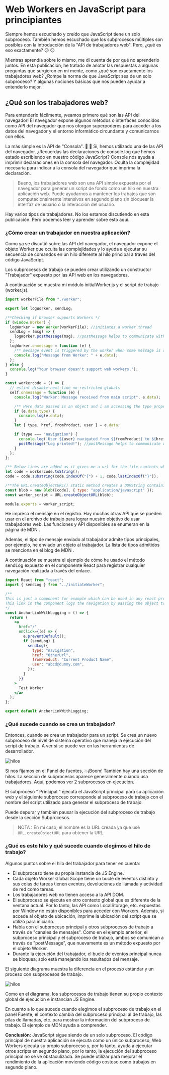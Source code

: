 # Web Workers en JavaScript para principiantes

Siempre hemos escuchado y creído que JavaScript tiene un solo subproceso. También hemos escuchado que los subprocesos múltiples son posibles con la introducción de la "API de trabajadores web". Pero, ¿qué es eso exactamente? 😕 😕

Mientras aprendía sobre lo mismo, me di cuenta de por qué no aprenderlo juntos. En esta publicación, he tratado de anotar las respuestas a algunas preguntas que surgieron en mi mente, como ¿qué son exactamente los trabajadores web? ¿Rompe la norma de que JavaScript sea de un solo subproceso? Y algunas nociones básicas que nos pueden ayudar a entenderlo mejor.

## ¿Qué son los trabajadores web?

Para entenderlo fácilmente, ¡veamos primero qué son las API del navegador! El navegador expone algunos métodos o interfaces conocidos como API del navegador que nos otorgan superpoderes para acceder a los datos del navegador y el entorno informático circundante y comunicarnos con ellos.

La más simple es la API de "Consola". 🎉 🎉 Sí, hemos utilizado una de las API del navegador. ¿Recuerdas las declaraciones de console.log que hemos estado escribiendo en nuestro código JavaScript? Console nos ayuda a imprimir declaraciones en la consola del navegador. Oculta la complejidad necesaria para indicar a la consola del
navegador que imprima la declaración.

> Bueno, los trabajadores web son una API simple expuesta por el navegador para generar un script de fondo como un hilo en nuestra aplicación web. Puede ayudarnos a mantener los trabajos que son computacionalmente intensivos en segundo plano sin bloquear la interfaz de usuario o la interacción del usuario.

Hay varios tipos de trabajadores. No los estamos discutiendo en esta publicación. Pero podemos leer y aprender sobre esto aquí.

### ¿Cómo crear un trabajador en nuestra aplicación?

Como ya se discutió sobre las API del navegador, el navegador expone el objeto Worker que oculta las complejidades y lo ayuda a ejecutar su secuencia de comandos en un hilo diferente al hilo principal a través del código JavaScript.

Los subprocesos de trabajo se pueden crear utilizando un constructor "Trabajador" expuesto por las API web en los navegadores.

A continuación se muestra mi módulo initialWorker.js y el script de trabajo (worker.js).

```js
import workerFile from "./worker";

export let logWorker, sendLog;

/**Checking if browser supports Workers */
if (window.Worker) {
  logWorker = new Worker(workerFile); //initiates a worker thread
  sendLog = (msg) => {
    logWorker.postMessage(msg); //postMessage helps to communicate with the worker thread.
  };
  logWorker.onmessage = function (e) {
    /** message event is triggered by the worker when some message is sent from worker thread */
    console.log("Message from Worker: " + e.data);
  };
} else {
  console.log("Your browser doesn't support web workers.");
}
```

```js
const workercode = () => {
  // eslint-disable-next-line no-restricted-globals
  self.onmessage = function (e) {
    console.log("Worker: Message received from main script", e.data);

    /** Here data passed is an object and i am accessing the type property passed from the main thread */
    if (e.data.type) {
      console.log(e.data);
    }
    let { type, href, fromProduct, user } = e.data;

    if (type === "navigation") {
      console.log(`User ${user} navigated from ${fromProduct} to ${href}`);
      postMessage("Log printed!"); //postMessage helps to communicate with the main thread.
    }
  };
};

/** Below lines are added as it gives me a url for the file contents which i can use to initialize my Worker thread using import. */
let code = workercode.toString();
code = code.substring(code.indexOf("{") + 1, code.lastIndexOf("}"));

/**The URL.createObjectURL() static method creates a DOMString containing a URL representing the object given in the parameter. The URL lifetime is tied to the document in the window on which it was created. The new object URL represents the specified File object or Blob object. */
const blob = new Blob([code], { type: "application/javascript" });
const worker_script = URL.createObjectURL(blob);

module.exports = worker_script;
```

He impreso el mensaje en el registro. Hay muchas otras API que se pueden usar en el archivo de trabajo para lograr nuestro objetivo de usar trabajadores web. Las funciones y API disponibles se enumeran en la página de MDN .

Además, el tipo de mensaje enviado al trabajador admite tipos principales, por ejemplo, he enviado un objeto al trabajador. La lista de tipos admitidos se menciona en el blog de MDN .

A continuación se muestra el ejemplo de cómo he usado el método sendLog expuesto en el componente React para registrar cualquier navegación realizada a través del enlace.

```jsx
import React from "react";
import { sendLog } from "../initiateWorker";

/** 
This is just a component for example which can be used in any react project .
This link in the component logs the navigation by passing the object to the worker using the sendLog exposed 
*/
const AnchorLinkWithLogging = () => {
  return (
    <a
      href="/"
      onClick={(e) => {
        e.preventDefault();
        if (sendLog) {
          sendLog({
            type: "navigation",
            href: "OtherUrl",
            fromProduct: "Current Product Name",
            user: "abcd@dummy.com",
          });
        }
      }}
    >
      Test Worker
    </a>
  );
};

export default AnchorLinkWithLogging;
```

### ¿Qué sucede cuando se crea un trabajador?

Entonces, cuando se crea un trabajador para un script. Se crea un nuevo subproceso de nivel de sistema operativo que maneja la ejecución del script de trabajo. A ver si se puede ver en las herramientas de desarrollador.

![hilos](https://raw.githubusercontent.com/VictorHugoAguilar/javascript-web-worker-clock-example-easy/main/images/hilo_motor.webp)

Si nos fijamos en el Panel de fuentes, 💥¡Boom! También hay una sección de hilos. La sección de subprocesos aparece generalmente cuando usa trabajadores. Aquí, podemos ver 2 subprocesos en ejecución.

El subproceso " Principal " ejecuta el JavaScript principal para su aplicación web y el siguiente subproceso corresponde al subproceso de trabajo con el nombre del script utilizado para generar el subproceso de trabajo.

Puede depurar y también pausar la ejecución del subproceso de trabajo desde la sección Subprocesos.

>NOTA : En mi caso, el nombre es la URL creada ya que usé `URL.createObjectURL` para obtener la URL.

### ¿Qué es este hilo y qué sucede cuando elegimos el hilo de trabajo?

Algunos puntos sobre el hilo del trabajador para tener en cuenta:

* El subproceso tiene su propia instancia de JS Engine.
* Cada objeto Worker Global Scope tiene un bucle de eventos distinto y sus colas de tareas tienen eventos, devoluciones de llamada y actividad de red como tareas.
* Los trabajadores web no tienen acceso a la API DOM.
* El subproceso se ejecuta en otro contexto global que es diferente de la ventana actual. Por lo tanto, las API como LocalStorage, etc. expuestas por Window no están disponibles para acceder con Workers. Además, si accede al objeto de ubicación, imprime la ubicación del script que se utilizó para iniciarlo.
* Habla con el subproceso principal y otros subprocesos de trabajo a través de "canales de mensajes". Como en el ejemplo anterior, el subproceso principal y el subproceso de trabajo, ambos se comunican a través de "postMessage", que nuevamente es un método expuesto por el objeto Worker.
* Durante la ejecución del trabajador, el bucle de eventos principal nunca se bloquea; solo está manejando los resultados del mensaje.

El siguiente diagrama muestra la diferencia en el proceso estándar y un proceso con subprocesos de trabajo.

![hilos](https://raw.githubusercontent.com/VictorHugoAguilar/javascript-web-worker-clock-example-easy/main/images/proceso_con_sin_subproceso_trabajo.webp)

Como en el diagrama, los subprocesos de trabajo tienen su propio contexto global de ejecución e instancian JS Engine.

En cuanto a lo que sucede cuando elegimos el subproceso de trabajo en el panel Fuente, el contexto cambia del subproceso principal al de trabajo, las pilas de llamadas, etc. para mostrar la información del subproceso de trabajo. El ejemplo de MDN ayuda a comprender.

**Conclusión:** JavaScript sigue siendo de un solo subproceso. El código principal de nuestra aplicación se ejecuta como un único subproceso, Web Workers ejecuta su propio subproceso y, por lo tanto, ayuda a ejecutar otros scripts en segundo plano, por lo tanto, la ejecución del subproceso principal no se ve obstaculizada. Se puede utilizar para mejorar el rendimiento de la aplicación moviendo código costoso como trabajos en segundo plano.
